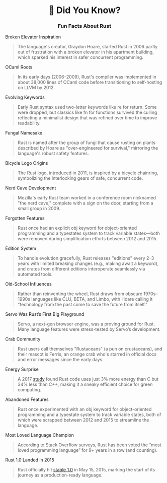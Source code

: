 <div align="center">

<h1>🦀 Did You Know?</h1>

<h3>Fun Facts About Rust</h3>

</div>

Broken Elevator Inspiration

> The language's creator, Graydon Hoare, started Rust in 2006 partly out of frustration with a broken elevator in his apartment building, which sparked his interest in safer concurrent programming.

OCaml Roots

> In its early days (2006–2009), Rust's compiler was implemented in about 38,000 lines of OCaml code before transitioning to self-hosting on LLVM by 2012.

Evolving Keywords

> Early Rust syntax used two-letter keywords like re for return. Some were dropped, but classics like fn for functions survived the culling reflecting a minimalist design that was refined over time to improve readability.

Fungal Namesake
> Rust is named after the group of fungi that cause rusting on plants described by Hoare as "over-engineered for survival," mirroring the language's robust safety features.

Bicycle Logo Origins
> The Rust logo, introduced in 2011, is inspired by a bicycle chainring, symbolizing the interlocking gears of safe, concurrent code.

Nerd Cave Development
> Mozilla's early Rust team worked in a conference room nicknamed "the nerd cave," complete with a sign on the door, starting from a small group in 2009.

Forgotten Features
> Rust once had an explicit obj keyword for object-oriented programming and a typestates system to track variable states—both were removed during simplification efforts between 2012 and 2015.

Edition System
> To handle evolution gracefully, Rust releases "editions" every 2–3 years with limited breaking changes (e.g., making await a keyword), and crates from different editions interoperate seamlessly via automated tools.

Old-School Influences
> Rather than reinventing the wheel, Rust draws from obscure 1970s–1990s languages like CLU, BETA, and Limbo, with Hoare calling it "technology from the past come to save the future from itself."

Servo Was Rust’s First Big Playground
> Servo, a next-gen browser engine, was a proving ground for Rust. Many language features were stress-tested by Servo’s development.

Crab Community
> Rust users call themselves "Rustaceans" (a pun on crustaceans), and their mascot is Ferris, an orange crab who's starred in official docs and error messages since the early days.

Energy Surprise 
> A 2017 [study](https://greenlab.di.uminho.pt/wp-content/uploads/2017/10/sleFinal.pdf?utm_source=rust_bytes) found Rust code uses just 3% more energy than C but 34% less than C++, making it a sneaky efficient choice for green computing.

Abandoned Features
> Rust once experimented with an obj keyword for object-oriented programming and a typestate system to track variable states, both of which were scrapped between 2012 and 2015 to streamline the language.

Most Loved Language Champion
> According to Stack Overflow surveys, Rust has been voted the “most loved programming language” for 9+ years in a row (and counting).

Rust 1.0 Landed in 2015
> Rust officially hit [stable 1.0](https://blog.rust-lang.org/2015/05/15/Rust-1.0/) in May 15, 2015, marking the start of its journey as a production-ready language.

